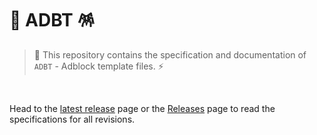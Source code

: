 # 📄 ADBT 🪅

> 🐲 This repository contains the specification and documentation of `ADBT` - Adblock template files. ⚡

<br>

Head to the [latest release](https://github.com/igorskyflyer/file-format-adbt/releases/latest) page or the [Releases](https://github.com/igorskyflyer/file-format-adbt/releases/) page to read the specifications for all revisions.
